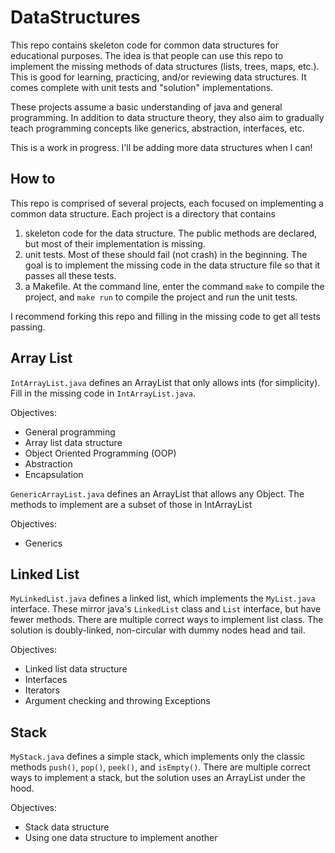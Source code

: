 # DataStructures
This repo contains skeleton code for common data structures for educational purposes. The idea is that people can use this repo to implement the missing methods of data structures (lists, trees, maps, etc.). This is good for learning, practicing, and/or reviewing data structures. It comes complete with unit tests and "solution" implementations.

These projects assume a basic understanding of java and general programming. In addition to data structure theory, they also aim to gradually teach programming concepts like generics, abstraction, interfaces, etc.

This is a work in progress. I'll be adding more data structures when I can!

How to
------
This repo is comprised of several projects, each focused on implementing a common data structure. Each project is a directory that contains

1. skeleton code for the data structure. The public methods are declared, but most of their implementation is missing.
2. unit tests. Most of these should fail (not crash) in the beginning. The goal is to implement the missing code in the data structure file so that it passes all these tests.
3. a Makefile. At the command line, enter the command `make` to compile the project, and `make run` to compile the project and run the unit tests.

I recommend forking this repo and filling in the missing code to get all tests passing.

Array List
---------
`IntArrayList.java` defines an ArrayList that only allows ints (for simplicity).
Fill in the missing code in `IntArrayList.java`.

Objectives:
* General programming
* Array list data structure
* Object Oriented Programming (OOP)
* Abstraction
* Encapsulation

`GenericArrayList.java` defines an ArrayList that allows any Object. The methods to implement are a subset of those in IntArrayList

Objectives:
* Generics

Linked List
----------
`MyLinkedList.java` defines a linked list, which implements the `MyList.java` interface. These mirror java's `LinkedList` class and `List` interface, but have fewer methods. There are multiple correct ways to implement list class. The solution is doubly-linked, non-circular with dummy nodes head and tail.

Objectives:
* Linked list data structure
* Interfaces
* Iterators
* Argument checking and throwing Exceptions

Stack
-----
`MyStack.java` defines a simple stack, which implements only the classic methods `push()`, `pop()`, `peek()`, and `isEmpty()`. There are multiple correct ways to implement a stack, but the solution uses an ArrayList under the hood.

Objectives:
* Stack data structure
* Using one data structure to implement another